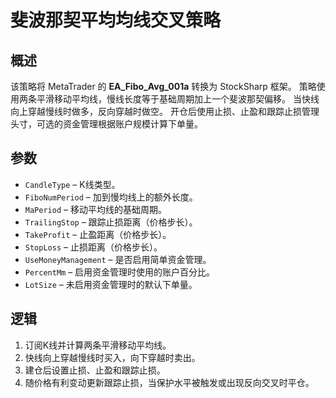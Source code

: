 # 斐波那契平均均线交叉策略

## 概述
该策略将 MetaTrader 的 **EA_Fibo_Avg_001a** 转换为 StockSharp 框架。
策略使用两条平滑移动平均线，慢线长度等于基础周期加上一个斐波那契偏移。
当快线向上穿越慢线时做多，反向穿越时做空。
开仓后使用止损、止盈和跟踪止损管理头寸，可选的资金管理根据账户规模计算下单量。

## 参数
- `CandleType` – K线类型。
- `FiboNumPeriod` – 加到慢均线上的额外长度。
- `MaPeriod` – 移动平均线的基础周期。
- `TrailingStop` – 跟踪止损距离（价格步长）。
- `TakeProfit` – 止盈距离（价格步长）。
- `StopLoss` – 止损距离（价格步长）。
- `UseMoneyManagement` – 是否启用简单资金管理。
- `PercentMm` – 启用资金管理时使用的账户百分比。
- `LotSize` – 未启用资金管理时的默认下单量。

## 逻辑
1. 订阅K线并计算两条平滑移动平均线。
2. 快线向上穿越慢线时买入，向下穿越时卖出。
3. 建仓后设置止损、止盈和跟踪止损。
4. 随价格有利变动更新跟踪止损，当保护水平被触发或出现反向交叉时平仓。
